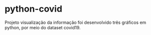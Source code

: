 # python-covid
 Projeto visualização da informação foi desenvolvido três gráficos em python, por meio do dataset covid19.

